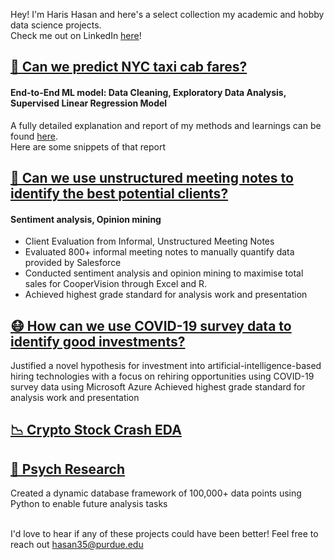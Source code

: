 Hey! I'm Haris Hasan and here's a select collection my academic and hobby data science projects.
<br> Check me out on LinkedIn [here](http://www.linkedin.com/in/harishasan001)!

## [🚕 Can we predict NYC taxi cab fares?](https://github.com/harishasan001/data-sci-portfolio/blob/main/NYC%20Taxi%20Fare%20Prediction.ipynb)
#### End-to-End ML model: Data Cleaning, Exploratory Data Analysis, Supervised Linear Regression Model
A fully detailed explanation and report of my methods and learnings can be found [here](https://github.com/harishasan001/data-sci-portfolio/blob/main/NYC%20Taxi%20Fare%20Prediction%20Report%20%2B%20Explanation.pdf).
<br> Here are some snippets of that report



## [📔 Can we use unstructured meeting notes to identify the best potential clients?](https://github.com/harishasan001/data-sci-portfolio/blob/main/Meeting%20Notes%20Project%20_%20Haris%20Hasan.pdf) 
#### Sentiment analysis, Opinion mining
- Client Evaluation from Informal, Unstructured Meeting Notes
- Evaluated 800+ informal meeting notes to manually quantify data provided by Salesforce
- Conducted sentiment analysis and opinion mining to maximise total sales for CooperVision through Excel and R.
- Achieved highest grade standard for analysis work and presentation

## [😷 How can we use COVID-19 survey data to identify good investments?](https://github.com/harishasan001/data-sci-portfolio/blob/main/COVID-19%20Data%20Investment%20Project%20_%20Haris%20Hasan.pdf)
Justified a novel hypothesis for investment into artificial-intelligence-based hiring technologies with a focus on rehiring opportunities using COVID-19 survey data using Microsoft Azure 
Achieved highest grade standard for analysis work and presentation

## [📉 Crypto Stock Crash EDA](https://github.com/harishasan001/data-sci-portfolio/blob/main/Crypto%20Stock%20Crash%20Exploratory%20Data%20Analysis.ipynb) 


## [🧠 Psych Research](https://github.com/harishasan001/data-sci-portfolio/blob/main/Psych%20Research%20.ipynb) 

Created a dynamic database framework of 100,000+ data points using Python to enable future analysis tasks

<br> I'd love to hear if any of these projects could have been better! Feel free to reach out hasan35@purdue.edu
